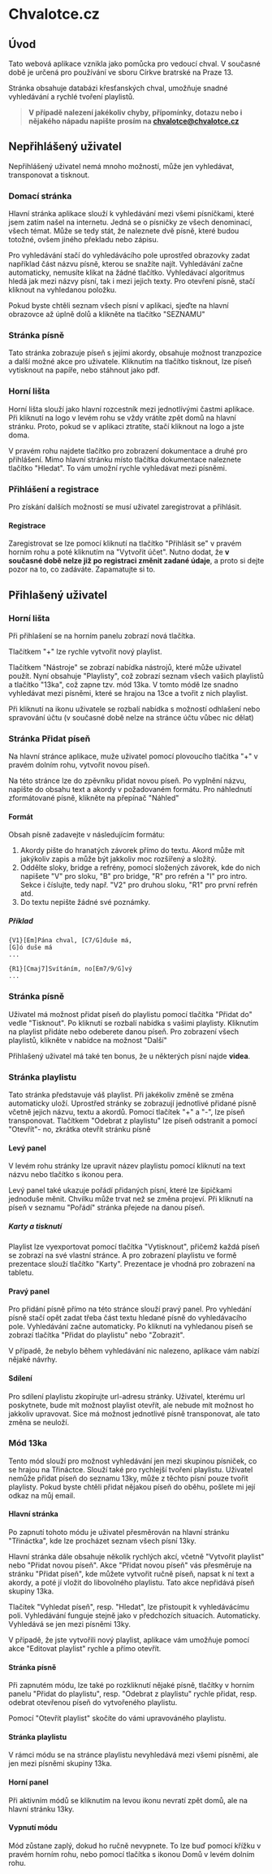 # Chvalotce.cz

## Úvod

Tato webová aplikace vznikla jako pomůcka pro vedoucí chval. V současné době je určená pro používání ve sboru Církve bratrské na Praze 13.

Stránka obsahuje databázi křesťanských chval, umožňuje snadné vyhledávání a rychlé tvoření playlistů.

> **V případě nalezení jakékoliv chyby, přípomínky, dotazu nebo i nějakého nápadu napište prosím na chvalotce@chvalotce.cz**

## Nepřihlášený uživatel

Nepřihlášený uživatel nemá mnoho možností, může jen vyhledávat, transponovat a tisknout.

### Domací stránka

Hlavní stránka aplikace slouží k vyhledávání mezi všemi písníčkami, které jsem zatím našel na internetu. Jedná se o písničky ze všech denominací, všech témat. Může se tedy stát, že naleznete dvě písně, které budou totožné, ovšem jiného překladu nebo zápisu.

Pro vyhledávání stačí do vyhledávácího pole uprostřed obrazovky zadat například část názvu písně, kterou se snažíte najít. Vyhledávání začne automaticky, nemusíte klikat na žádné tlačítko. Vyhledávací algoritmus hledá jak mezi názvy písní, tak i mezi jejich texty.
Pro otevření písně, stačí kliknout na vyhledanou položku.

Pokud byste chtěli seznam všech písní v aplikaci, sjeďte na hlavní obrazovce až úplně dolů a klikněte na tlačítko "SEZNAMU"

### Stránka písně

Tato stránka zobrazuje píseň s jejími akordy, obsahuje možnost tranzpozice a další možné akce pro uživatele.
Kliknutím na tlačítko tisknout, lze píseň vytisknout na papíře, nebo stáhnout jako pdf.

### Horní lišta

Horní lišta slouží jako hlavní rozcestník mezi jednotlívými častmi aplikace. Při kliknutí na logo v levém rohu se vždy vrátíte zpět domů na hlavní stránku. Proto, pokud se v aplikaci ztratíte, stačí kliknout na logo a jste doma.

V pravém rohu najdete tlačítko pro zobrazení dokumentace a druhé pro přihlášení. Mimo hlavní stránku místo tlačítka dokumentace naleznete tlačítko "Hledat". To vám umožní rychle vyhledávat mezi písněmi.

### Přihlášení a registrace

Pro získání dalších možností se musí uživatel zaregistrovat a přihlásit.

#### Registrace

Zaregistrovat se lze pomocí kliknutí na tlačítko "Přihlásit se" v pravém horním rohu a poté kliknutím na "Vytvořit účet".
Nutno dodat, že **v současné době nelze již po registraci změnit zadané údaje**, a proto si dejte pozor na to, co zadáváte. Zapamatujte si to.

## Přihlašený uživatel

### Horní lišta

Při přihlašení se na horním panelu zobrazí nová tlačítka.

Tlačítkem "+" lze rychle vytvořit nový playlist.

Tlačítkem "Nástroje" se zobrazí nabídka nástrojů, které může uživatel použít. Nyní obsahuje "Playlisty", což zobrazí seznam všech vašich playlistů a tlačítko "13ka", což zapne tzv. mód 13ka. V tomto módě lze snadno vyhledávat mezi písněmi, které se hrajou na 13ce a tvořit z nich playlist.

Při kliknutí na ikonu uživatele se rozbalí nabídka s možností odhlašení nebo spravování účtu (v současné době nelze na stránce účtu vůbec nic dělat)

### Stránka Přidat píseň

Na hlavní stránce aplikace, muže uživatel pomocí plovoucího tlačítka "+" v pravém dolním rohu, vytvořit novou píseň.

Na této stránce lze do zpěvníku přidat novou píseň. Po vyplnění názvu, napište do obsahu text a akordy v požadovaném formátu.
Pro náhlednutí zformátované písně, klikněte na přepínač "Náhled"

#### Formát

Obsah písně zadavejte v následujícím formátu:

1. Akordy pište do hranatých závorek přímo do textu. Akord může mít jakýkoliv zapis a může být jakkoliv moc rozšířený a složítý.
2. Oddělte sloky, bridge a refrény, pomocí složených závorek, kde do nich napišete "V" pro sloku, "B" pro bridge, "R" pro refrén a "I" pro intro. Sekce i číslujte, tedy např. "V2" pro druhou sloku, "R1" pro první refrén atd.
3. Do textu nepište žádné své poznámky.

##### Příklad

```
{V1}[Em]Pána chval, [C7/G]duše má,
[G]ó duše má
...

{R1}[Cmaj7]Svítáním, no[Em7/9/G]vý
...
```

### Stránka písně

Uživatel má možnost přidat píseň do playlistu pomocí tlačítka "Přidat do" vedle "Tisknout".
Po kliknutí se rozbalí nabídka s vašimi playlisty. Kliknutím na playlist přidáte nebo odeberete danou píseň. Pro zobrazení všech playlistů, klikněte v nabídce na možnost "Další"

Přihlašený uživatel má také ten bonus, že u některých písní najde **videa**.

### Stránka playlistu

Tato stránka představuje váš playlist. Při jakékoliv změně se změna automaticky uloží.
Uprostřed stránky se zobrazují jednotlivé přidané písně včetně jejich názvu, textu a akordů. Pomocí tlačítek "+" a "-", lze píseň transponovat.
Tlačítkem "Odebrat z playlistu" lze píseň odstranit a pomocí "Otevřít"- no, zkrátka otevřít stránku písně

#### Levý panel

V levém rohu stránky lze upravit název playlistu pomocí kliknutí na text názvu nebo tlačítko s ikonou pera.

Levý panel také ukazuje pořádí přidaných písní, které lze šipičkami jednoduše měnit. Chvilku může trvat než se změna projeví.
Při kliknutí na píseň v seznamu "Pořádí" stránka přejede na danou píseň.

##### Karty a tisknutí

Playlist lze vyexportovat pomocí tlačítka "Vytisknout", přičemž každá píseň se zobrazí na své vlastní stránce.
A pro zobrazení playlistu ve formě prezentace slouží tlačítko "Karty". Prezentace je vhodná pro zobrazení na tabletu.

#### Pravý panel

Pro přidání písně přímo na této stránce slouží pravý panel. Pro vyhledání písně stačí opět zadat třeba část textu hledané písně do vyhledávacího pole. Vyhledávání začne automaticky. Po kliknutí na vyhledanou píseň se zobrazí tlačítka "Přidat do playlistu" nebo "Zobrazit".

V případě, že nebylo během vyhledávání nic nalezeno, aplikace vám nabízí nějaké návrhy.

#### Sdílení

Pro sdílení playlistu zkopírujte url-adresu stránky. Uživatel, kterému url poskytnete, bude mít možnost playlist otevřít, ale nebude mít možnost ho jakkoliv upravovat. Sice má možnost jednotlivé písně transponovat, ale tato změna se neuloží.

### Mód 13ka

Tento mód slouží pro možnost vyhledávání jen mezi skupinou písniček, co se hrajou na Třináctce. Slouží také pro rychlejší tvoření playlistu. Uživatel nemůže přidat píseň do seznamu 13ky, může z těchto písní pouze tvořit playlisty. Pokud byste chtěli přidat nějakou píseň do oběhu, pošlete mi její odkaz na můj email.

#### Hlavní stránka

Po zapnutí tohoto módu je uživatel přesměrován na hlavní stránku "Třináctka", kde lze procházet seznam všech písní 13ky.

Hlavní stránka dále obsahuje několik rychlých akcí, včetně "Vytvořit playlist" nebo "Přidat novou píseň".
Akce "Přidat novou píseň" vás přesměruje na stránku "Přidat píseň", kde můžete vytvořit ručně píseň, napsat k ní text a akordy, a poté jí vložit do libovolného playlistu. Tato akce nepřidává píseň skupiny 13ka.

Tlačítek "Vyhledat píseň", resp. "Hledat", lze přistoupit k vyhledávácímu poli. Vyhledávání funguje stejně jako v předchozích situacích. Automaticky. Vyhledává se jen mezi písněmi 13ky.

V případě, že jste vytvořili nový playlist, aplikace vám umožňuje pomocí akce "Editovat playlist" rychle a přímo otevřít.

#### Stránka písně

Při zapnutém módu, lze také po rozkliknutí nějaké písně, tlačítky v horním panelu "Přidat do playlistu", resp. "Odebrat z playlistu" rychle přidat, resp. odebrat otevřenou píseň do vytvořeného playlistu.

Pomocí "Otevřít playlist" skočíte do vámi upravováného playlistu.

#### Stránka playlistu

V rámci módu se na stránce playlistu nevyhledává mezi všemi písněmi, ale jen mezi písněmi skupiny 13ka.

#### Horní panel

Při aktivním módů se kliknutím na levou ikonu nevratí zpět domů, ale na hlavní stránku 13ky.

#### Vypnutí módu

Mód zůstane zaplý, dokud ho ručně nevypnete. To lze buď pomocí křížku v pravém horním rohu, nebo pomocí tlačítka s ikonou Domů v levém dolním rohu.
